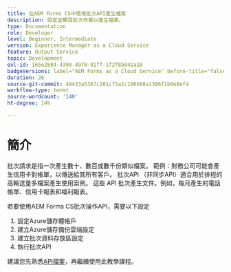```yaml
---
title: 在AEM Forms CS中使用批次API產生檔案
description: 設定並觸發批次作業以產生檔案。
type: Documentation
role: Developer
level: Beginner, Intermediate
version: Experience Manager as a Cloud Service
feature: Output Service
topic: Development
exl-id: 165e2884-4399-4970-81ff-1f2f8b041a10
badgeVersions: label="AEM Forms as a Cloud Service" before-title="false"
duration: 26
source-git-commit: 48433a5367c281cf5a1c106b08a1306f1b0e8ef4
workflow-type: tm+mt
source-wordcount: '140'
ht-degree: 14%

---
```


# 簡介

批次請求是指一次產生數十、數百或數千份類似檔案。 範例：財務公司可能會產生信用卡對帳單，以傳送給其所有客戶。
批次API （非同步API）適合用於排程的高輸送量多檔案產生使用案例。 這些 API 批次產生文件。例如，每月產生的電話帳單、信用卡報表和福利報表。

若要使用AEM Forms CS批次操作API，需要以下設定

1. 設定Azure儲存體帳戶
1. 建立Azure儲存備份雲端設定
1. 建立批次資料存放區設定
1. 執行批次API

建議您先熟悉[API檔案](https://experienceleague.adobe.com/docs/experience-manager-cloud-service/assets/batch-api.yaml?lang=zh-Hant)，再繼續使用此教學課程。
